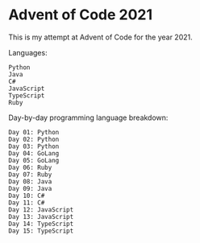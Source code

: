 # Advent of Code 2021

This is my attempt at Advent of Code for the year 2021.

Languages:
```
Python
Java
C#
JavaScript
TypeScript
Ruby
```

Day-by-day programming language breakdown:
```
Day 01: Python
Day 02: Python
Day 03: Python
Day 04: GoLang
Day 05: GoLang
Day 06: Ruby
Day 07: Ruby
Day 08: Java
Day 09: Java
Day 10: C#
Day 11: C#
Day 12: JavaScript
Day 13: JavaScript
Day 14: TypeScript
Day 15: TypeScript
```